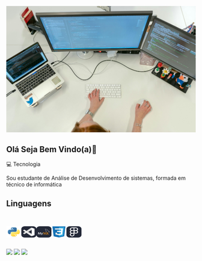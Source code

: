 <img src="./img/pexels-thisisengineering-3861972.jpg"></img>

## Olá Seja Bem Vindo(a)👋

💻 Tecnologia


Sou estudante de Análise de Desenvolvimento de sistemas, formada em técnico de informática

## Linguagens 


<div style="display: inline_block"><br>
   
  
  <img align="center" alt="Raquel-Python" height="30" width="40" src="https://raw.githubusercontent.com/devicons/devicon/master/icons/python/python-original.svg"><img align="center" alt="Raquel-Python" height="30" width="40" src="https://raw.githubusercontent.com/tandpfun/skill-icons/de91fca307a83d75fc5b1f6ce24540454acead41/icons/VSCode-Dark.svg"><img align="center" alt="Raquel-Python" height="30" width="40" src="https://raw.githubusercontent.com/tandpfun/skill-icons/de91fca307a83d75fc5b1f6ce24540454acead41/icons/MySQL-Dark.svg"><img align="center" alt="Raquel-CSS" height="30" width="40" src="https://raw.githubusercontent.com/devicons/devicon/master/icons/css3/css3-original.svg"><img align="center" alt="Raquel-figma" height="30" width="40" src="https://raw.githubusercontent.com/tandpfun/skill-icons/de91fca307a83d75fc5b1f6ce24540454acead41/icons/Figma-Dark.svg">
 
</div>
  
  ##
 
<div> 
  
 <a href="kelzinhaqueiroz" target="_blank"><img src="https://img.shields.io/badge/Discord-7289DA?style=for-the-badge&logo=discord&logoColor=white" target="_blank"></a> 
  <a href = "email:raquelaraujoqueiroz1@gmail.com"><img src="https://img.shields.io/badge/-Gmail-%23333?style=for-the-badge&logo=gmail&logoColor=white" target="_blank"></a>
  <a href="https://www.linkedin.com/in/raquel-queiroz-/" target="_blank"><img src="https://img.shields.io/badge/-LinkedIn-%230077B5?style=for-the-badge&logo=linkedin&logoColor=white" target="_blank"></a> 
  
</div>

